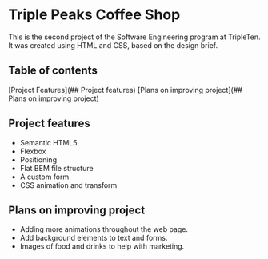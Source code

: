 # Triple Peaks Coffee Shop

This is the second project of the Software Engineering program at TripleTen. It was created using HTML and CSS, based on the design brief.

## Table of contents

[Project Features](## Project features)
[Plans on improving project](## Plans on improving project)

## Project features

- Semantic HTML5
- Flexbox
- Positioning
- Flat BEM file structure
- A custom form
- CSS animation and transform

## Plans on improving project

- Adding more animations throughout the web page.
- Add background elements to text and forms.
- Images of food and drinks to help with marketing.
